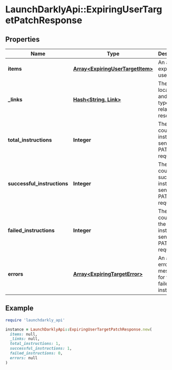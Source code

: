# LaunchDarklyApi::ExpiringUserTargetPatchResponse

## Properties

| Name | Type | Description | Notes |
| ---- | ---- | ----------- | ----- |
| **items** | [**Array&lt;ExpiringUserTargetItem&gt;**](ExpiringUserTargetItem.md) | An array of expiring user targets |  |
| **_links** | [**Hash&lt;String, Link&gt;**](Link.md) | The location and content type of related resources | [optional] |
| **total_instructions** | **Integer** | The total count of instructions sent in the PATCH request | [optional] |
| **successful_instructions** | **Integer** | The total count of successful instructions sent in the PATCH request | [optional] |
| **failed_instructions** | **Integer** | The total count of the failed instructions sent in the PATCH request | [optional] |
| **errors** | [**Array&lt;ExpiringTargetError&gt;**](ExpiringTargetError.md) | An array of error messages for the failed instructions | [optional] |

## Example

```ruby
require 'launchdarkly_api'

instance = LaunchDarklyApi::ExpiringUserTargetPatchResponse.new(
  items: null,
  _links: null,
  total_instructions: 1,
  successful_instructions: 1,
  failed_instructions: 0,
  errors: null
)
```


